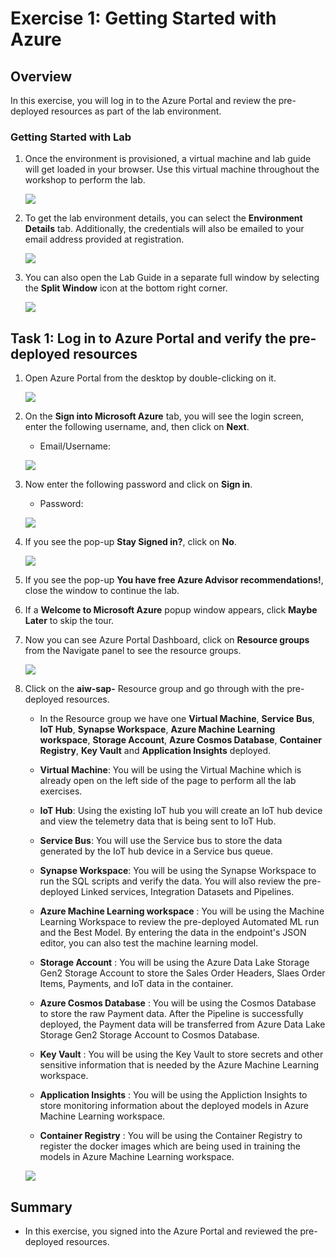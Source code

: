# Exercise 1: Getting Started with Azure

## Overview

In this exercise, you will log in to the Azure Portal and review the pre-deployed resources as part of the lab environment.

### Getting Started with Lab

1. Once the environment is provisioned, a virtual machine and lab guide will get loaded in your browser. Use this virtual machine throughout the workshop to perform the lab.

    ![](media/startpage.png)

1. To get the lab environment details, you can select the **Environment Details** tab. Additionally, the credentials will also be emailed to your email address provided at registration.

    ![](media/envdetails.png)
    
1. You can also open the Lab Guide in a separate full window by selecting the **Split Window** icon at the bottom right corner.

    ![](media/splitwindow.png) 
    
    
## Task 1: Log in to Azure Portal and verify the pre-deployed resources

1. Open Azure Portal from the desktop by double-clicking on it.
    
   ![](../Implementors/media/open-azure-portal.png)
   
2. On the **Sign into Microsoft Azure** tab, you will see the login screen, enter the following username, and, then click on **Next**.

   * Email/Username: <inject key="AzureAdUserEmail"></inject>

   ![](https://github.com/CloudLabsAI-Azure/AIW-SAP-on-Azure/raw/main/media/M2-Ex1-portalsignin-1.png?raw=true)

3. Now enter the following password and click on **Sign in**. 

   * Password: <inject key="AzureAdUserPassword"></inject>

   ![](https://github.com/CloudLabsAI-Azure/AIW-SAP-on-Azure/blob/main/media/M2-Ex1-portalsignin-2.png?raw=true)

4. If you see the pop-up **Stay Signed in?**, click on **No**.

   ![](https://github.com/CloudLabsAI-Azure/AIW-SAP-on-Azure/raw/main/media/M2-Ex1-portalsignin-3.png?raw=true)

5. If you see the pop-up **You have free Azure Advisor recommendations!**, close the window to continue the lab.

6. If a **Welcome to Microsoft Azure** popup window appears, click **Maybe Later** to skip the tour.

1. Now you can see Azure Portal Dashboard, click on **Resource groups** from the Navigate panel to see the resource groups.

   ![](https://github.com/CloudLabsAI-Azure/AIW-SAP-on-Azure/blob/main/media/M2-Ex1-rg.png?raw=true)

1. Click on the **aiw-sap-<inject key="DeploymentID" enableCopy="false" />** Resource group and go through with the pre-deployed resources.

   * In the Resource group we have one **Virtual Machine**, **Service Bus**, **IoT Hub**, **Synapse Workspace**, **Azure Machine Learning workspace**, **Storage Account**, **Azure Cosmos Database**, **Container Registry**, **Key Vault** and **Application Insights** deployed.

   * **Virtual Machine**: You will be using the Virtual Machine which is already open on the left side of the page to perform all the lab exercises.

   * **IoT Hub**: Using the existing IoT hub you will create an IoT hub device and view the telemetry data that is being sent to IoT Hub.

   * **Service Bus**: You will use the Service bus to store the data generated by the IoT hub device in a Service bus queue.

   * **Synapse Workspace**: You will be using the Synapse Workspace to run the SQL scripts and verify the data. You will also review the pre-deployed Linked services, Integration Datasets and Pipelines. 

   * **Azure Machine Learning workspace** : You will be using the Machine Learning Workspace to review the pre-deployed Automated ML run and the Best Model. By entering the data in the endpoint's JSON editor, you can also test the machine learning model.

    * **Storage Account** : You will be using the Azure Data Lake Storage Gen2 Storage Account to store the Sales Order Headers, Slaes Order Items, Payments, and IoT data in the container.

    * **Azure Cosmos Database** : You will be using the Cosmos Database to store the raw Payment data. After the Pipeline is successfully deployed, the Payment data will be transferred from Azure Data Lake Storage Gen2 Storage Account to Cosmos Database.

    * **Key Vault** : You will be using the Key Vault to store secrets and other sensitive information that is needed by the Azure Machine Learning workspace.

    * **Application Insights** : You will be using the Appliction Insights to store monitoring information about the deployed models in Azure Machine Learning workspace.

    * **Container Registry** : You will be using the Container Registry to register the docker images which are being used in training the models in Azure Machine Learning workspace.
    
    ![](../Automated-Lab/media/e1-01.png)

## Summary

* In this exercise, you signed into the Azure Portal and reviewed the pre-deployed resources.

